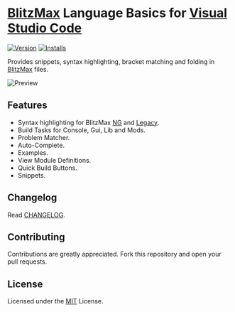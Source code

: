 # [BlitzMax](https://blitzmax.org/) Language Basics for [Visual Studio Code](https://code.visualstudio.com/)

[![Version](https://vsmarketplacebadge.apphb.com/version/hezkore.BlitzMax.svg)](https://marketplace.visualstudio.com/items?itemName=hezkore.Blitzmax)
[![Installs](https://vsmarketplacebadge.apphb.com/installs-short/hezkore.BlitzMax.svg)](https://marketplace.visualstudio.com/items?itemName=hezkore.BlitzMax)

Provides snippets, syntax highlighting, bracket matching and folding in [BlitzMax](https://blitzmax.org/) files.

![Preview](https://github.com/Hezkore/vscode-blitzmax-support/raw/master/./media/demo.png)

## Features
* Syntax highlighting for BlitzMax [NG](https://blitzmax.org/) and [Legacy](https://nitrologic.itch.io/blitzmax/).
* Build Tasks for Console, Gui, Lib and Mods.
* Problem Matcher.
* Auto-Complete.
* Examples.
* View Module Definitions.
* Quick Build Buttons.
* Snippets.

## Changelog

Read [CHANGELOG](https://marketplace.visualstudio.com/items/Hezkore.blitzmax/changelog).

## Contributing

Contributions are greatly appreciated. Fork this repository and open your pull requests.

## License

Licensed under the [MIT](https://github.com/Hezkore/vscode-blitzmax-support/blob/master/LICENSE.md) License.